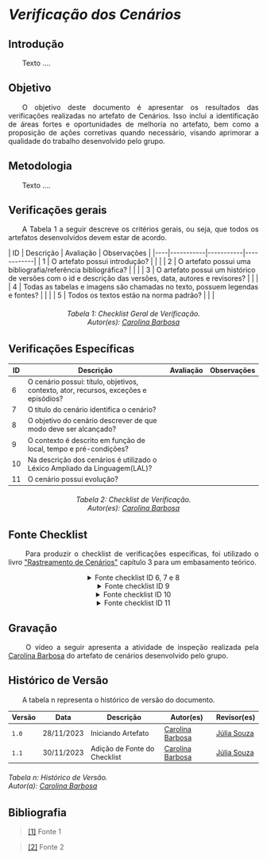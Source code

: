 # ***Verificação dos Cenários***

## **Introdução**
<p align="justify">
&emsp;&emsp;Texto ....
</p>

## **Objetivo**
<p align="justify">
&emsp;&emsp;O objetivo deste documento é apresentar os resultados das verificações realizadas no artefato de Cenários. Isso inclui a identificação de áreas fortes e oportunidades de melhoria no artefato, bem como a proposição de ações corretivas quando necessário, visando aprimorar a qualidade do trabalho desenvolvido pelo grupo.
</p>

## **Metodologia**
<p align="justify">
&emsp;&emsp;Texto ....
</p>

## **Verificações gerais**
<p align="justify"> 
&emsp;&emsp;A Tabela 1 a seguir descreve os critérios gerais, ou seja, que todos os artefatos desenvolvidos devem estar de acordo.
</p>
| ID | Descrição | Avaliação | Observações |
|----|-----------|-----------|------------|
| 1  | O artefato possui introdução? |  |  |
| 2  | O artefato possui uma bibliografia/referência bibliográfica? | | |
| 3  | O artefato possui um histórico de versões com o id e descrição das versões, data, autores e revisores? |  |  |
| 4  | Todas as tabelas e imagens são chamadas no texto, possuem legendas e fontes? |  |  |
| 5  | Todos os textos estão na norma padrão? |  |  |

<center>
<h6> Tabela 1: Checklist Geral de Verificação.
<br/> Autor(es): <a href="https://github.com/CarolinaBarb">Carolina Barbosa</a></h6>
</center>

## **Verificações Específicas**
| ID | Descrição | Avaliação | Observações |
|----|-----------|-----------|------------|
| 6  | O cenário possui: título, objetivos, contexto, ator, recursos, exceções e episódios? |  |  |
| 7  | O título do cenário identifica o cenário? |  |  |
| 8  | O objetivo do cenário descrever de que modo deve ser alcançado? |  |  |
| 9  | O contexto é descrito em função de local, tempo e pré-condições? |  |  |
| 10 | Na descrição dos cenários é utilizado o Léxico Ampliado da Linguagem(LAL)? |  |  |
| 11 | O cenário possui evolução? |  |  |


<center>
<h6> Tabela 2: Checklist de Verificação.
<br/> Autor(es): <a href="https://github.com/CarolinaBarb">Carolina Barbosa</a></h6>
</center>

## **Fonte Checklist**
<p align="justify">
&emsp;&emsp; Para produzir o checklist de verificações específicas, foi utilizado o livro <a href="https://www-di.inf.puc-rio.br/~julio/bnncap3.pdf">"Rastreamento de Cenários"</a> capítulo 3 para um embasamento teórico.
</p>

<center>
<details>
   <summary>Fonte checklist ID 6, 7 e 8</summary>
      <img src="https://raw.githubusercontent.com/Requisitos-de-Software/2023.2-Jitsi/main/docs/assets/fontesChecklist/Cenario%20ID06%2C%2007%2C08.png" alt="checklist" width=500px>
      <img src="https://raw.githubusercontent.com/Requisitos-de-Software/2023.2-Jitsi/main/docs/assets/fontesChecklist/Cenario%20ID06%2C%2007%2C08%20cont.png" alt="checklist" width=500px>
</details>
</center>

<center>
<details>
   <summary>Fonte checklist ID 9</summary>
      <img src="https://raw.githubusercontent.com/Requisitos-de-Software/2023.2-Jitsi/main/docs/assets/fontesChecklist/Cenario%20ID09.png" alt="checklist" width=500px>
</details>
</center>


<center>
<details>
   <summary>Fonte checklist ID 10</summary>
      <img src="https://raw.githubusercontent.com/Requisitos-de-Software/2023.2-Jitsi/main/docs/assets/fontesChecklist/Cenario%20ID10.png" alt="checklist" width=500px>
</details>
</center>

<center>
<details>
   <summary>Fonte checklist ID 11</summary>
      <img src="https://raw.githubusercontent.com/Requisitos-de-Software/2023.2-Jitsi/main/docs/assets/fontesChecklist/Cenario%20ID11.png" alt="checklist" width=500px>
</details>
</center>

## **Gravação**
<p align="justify">
&emsp;&emsp; O vídeo a seguir apresenta a atividade de inspeção realizada pela <a href="https://github.com/CarolinaBarb">Carolina Barbosa</a> do artefato de cenários desenvolvido pelo grupo.
</p>

## **Histórico de Versão**
<p align="justify">
&emsp;&emsp;A tabela n representa o histórico de versão do documento.
</p>

| Versão | Data | Descrição | Autor(es) | Revisor(es) |
| ------ | ---- | --------- | --------- | ---------- |
| `1.0`  | 28/11/2023 | Iniciando Artefato |[Carolina Barbosa](https://github.com/CarolinaBarb) | [Júlia Souza](https://github.com/JuliaSSouza)|
| `1.1`  | 30/11/2023 | Adição de Fonte do Checklist |[Carolina Barbosa](https://github.com/CarolinaBarb) | [Júlia Souza](https://github.com/JuliaSSouza)|
<h6> Tabela n: Histórico de Versão.
<br> Autor(a): <a href="https://github.com/CarolinaBarb">Carolina Barbosa</a></h6>

## **Bibliografia**
> <a href="https://Link_da_fonte">[1]</a> Fonte 1

> <a href="https://Link_da_fonte">[2]</a> Fonte 2